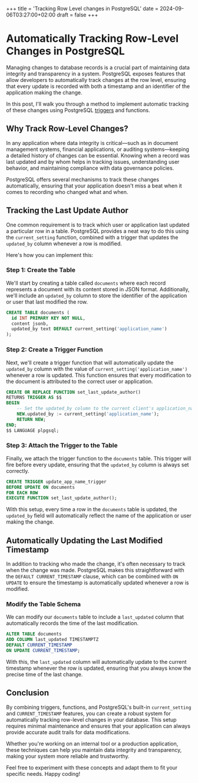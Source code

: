 +++
title = 'Tracking Row Level changes in PostgreSQL'
date = 2024-09-06T03:27:00+02:00
draft = false
+++

# Automatically Tracking Row-Level Changes in PostgreSQL

Managing changes to database records is a crucial part of maintaining data integrity and transparency in a system.
PostgreSQL exposes features that allow developers to automatically track changes at the row level, ensuring that every update is recorded with both a timestamp and an identifier of the application making the change.


In this post, I'll walk you through a method to implement automatic tracking of these changes using PostgreSQL [triggers][trigger-doc] and functions.

[trigger-doc]: https://www.postgresql.org/docs/current/trigger-definition.html

## Why Track Row-Level Changes?

In any application where data integrity is critical—such as in document management systems, financial applications, or auditing systems—keeping a detailed history of changes can be essential. Knowing when a record was last updated and by whom helps in tracking issues, understanding user behavior, and maintaining compliance with data governance policies.

PostgreSQL offers several mechanisms to track these changes automatically, ensuring that your application doesn't miss a beat when it comes to recording who changed what and when.

## Tracking the Last Update Author

One common requirement is to track which user or application last updated a particular row in a table. PostgreSQL provides a neat way to do this using the `current_setting` function, combined with a trigger that updates the `updated_by` column whenever a row is modified.

Here's how you can implement this:

### Step 1: Create the Table

We'll start by creating a table called `documents` where each record represents a document with its content stored in JSON format. Additionally, we'll include an `updated_by` column to store the identifier of the application or user that last modified the row.

```sql
CREATE TABLE documents (
  id INT PRIMARY KEY NOT NULL,
  content jsonb,
  updated_by text DEFAULT current_setting('application_name')
);
```

### Step 2: Create a Trigger Function

Next, we'll create a trigger function that will automatically update the `updated_by` column with the value of `current_setting('application_name')` whenever a row is updated. This function ensures that every modification to the document is attributed to the correct user or application.

```sql
CREATE OR REPLACE FUNCTION set_last_update_author()
RETURNS TRIGGER AS $$
BEGIN
    -- Set the updated_by column to the current client's application_name
    NEW.updated_by := current_setting('application_name');
    RETURN NEW;
END;
$$ LANGUAGE plpgsql;
```

### Step 3: Attach the Trigger to the Table

Finally, we attach the trigger function to the `documents` table. This trigger will fire before every update, ensuring that the `updated_by` column is always set correctly.

```sql
CREATE TRIGGER update_app_name_trigger
BEFORE UPDATE ON documents
FOR EACH ROW
EXECUTE FUNCTION set_last_update_author();
```

With this setup, every time a row in the `documents` table is updated, the `updated_by` field will automatically reflect the name of the application or user making the change.

## Automatically Updating the Last Modified Timestamp

In addition to tracking who made the change, it's often necessary to track when the change was made. PostgreSQL makes this straightforward with the `DEFAULT CURRENT_TIMESTAMP` clause, which can be combined with `ON UPDATE` to ensure the timestamp is automatically updated whenever a row is modified.

### Modify the Table Schema

We can modify our `documents` table to include a `last_updated` column that automatically records the time of the last modification.

```sql
ALTER TABLE documents
ADD COLUMN last_updated TIMESTAMPTZ
DEFAULT CURRENT_TIMESTAMP
ON UPDATE CURRENT_TIMESTAMP;
```

With this, the `last_updated` column will automatically update to the current timestamp whenever the row is updated, ensuring that you always know the precise time of the last change.

## Conclusion

By combining triggers, functions, and PostgreSQL's built-in `current_setting` and `CURRENT_TIMESTAMP` features, you can create a robust system for automatically tracking row-level changes in your database. This setup requires minimal maintenance and ensures that your application can always provide accurate audit trails for data modifications.

Whether you're working on an internal tool or a production application, these techniques can help you maintain data integrity and transparency, making your system more reliable and trustworthy.

Feel free to experiment with these concepts and adapt them to fit your specific needs. Happy coding!
